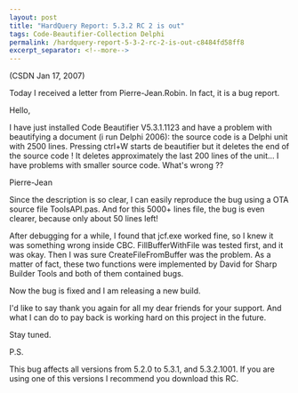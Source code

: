 ```yaml
---
layout: post
title: "HardQuery Report: 5.3.2 RC 2 is out"
tags: Code-Beautifier-Collection Delphi
permalink: /hardquery-report-5-3-2-rc-2-is-out-c8484fd58ff8
excerpt_separator: <!--more-->
---
```

(CSDN Jan 17, 2007)

Today I received a letter from Pierre-Jean.Robin. In fact, it is a bug report.

Hello,

I have just installed Code Beautifier V5.3.1.1123 and have a problem with beautifying a document (i run Delphi 2006): the source code is a Delphi unit with 2500 lines. Pressing ctrl+W starts de beautifier but it deletes the end of the source code ! It deletes approximately the last 200 lines of the unit… I have problems with smaller source code. What's wrong ??

Pierre-Jean
<!--more-->

Since the description is so clear, I can easily reproduce the bug using a OTA source file ToolsAPI.pas. And for this 5000+ lines file, the bug is even clearer, because only about 50 lines left!

After debugging for a while, I found that jcf.exe worked fine, so I knew it was something wrong inside CBC. FillBufferWithFile was tested first, and it was okay. Then I was sure CreateFileFromBuffer was the problem. As a matter of fact, these two functions were implemented by David for Sharp Builder Tools and both of them contained bugs.

Now the bug is fixed and I am releasing a new build.

I'd like to say thank you again for all my dear friends for your support. And what I can do to pay back is working hard on this project in the future.

Stay tuned.

P.S.

This bug affects all versions from 5.2.0 to 5.3.1, and 5.3.2.1001. If you are using one of this versions I recommend you download this RC.
